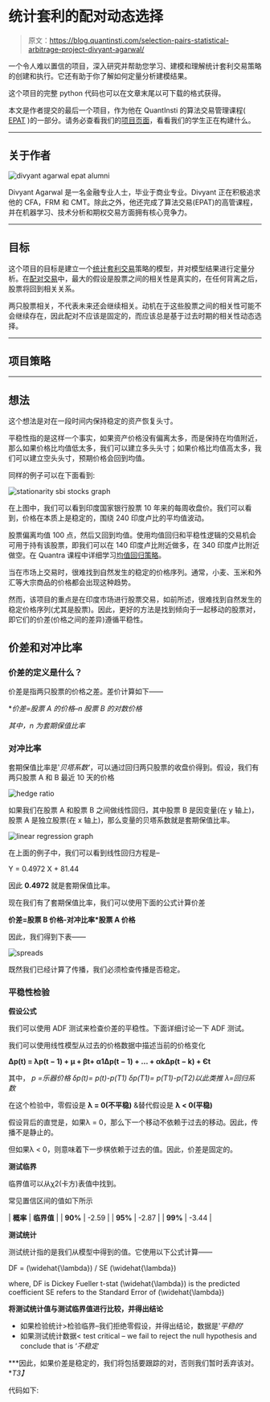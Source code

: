 # 统计套利的配对动态选择

> 原文：<https://blog.quantinsti.com/selection-pairs-statistical-arbitrage-project-divyant-agarwal/>

一个令人难以置信的项目，深入研究并帮助您学习、建模和理解统计套利交易策略的创建和执行。它还有助于你了解如何定量分析建模结果。

这个项目的完整 python 代码也可以在文章末尾以可下载的格式获得。

本文是作者提交的最后一个项目，作为他在 QuantInsti 的算法交易管理课程( [EPAT](https://www.quantinsti.com/epat) )的一部分。请务必查看我们的[项目页面](/tag/epat-trading-projects/)，看看我们的学生正在构建什么。

* * *

## 关于作者

![divyant agarwal epat alumni](img/552840b21c262a3dc42f7b3916c69a20.png)

Divyant Agarwal 是一名金融专业人士，毕业于商业专业。Divyant 正在积极追求他的 CFA，FRM 和 CMT。除此之外，他还完成了算法交易(EPAT)的高管课程，并在机器学习、技术分析和期权交易方面拥有核心竞争力。

* * *

## **目标**

这个项目的目标是建立一个[统计套利交易](https://quantra.quantinsti.com/course/statistical-arbitrage-trading)策略的模型，并对模型结果进行定量分析。在[配对交易](/pairs-trading-basics/)中，最大的假设是股票之间的相关性是真实的，在任何背离之后，股票将回到相关关系。

两只股票相关，不代表未来还会继续相关。动机在于这些股票之间的相关性可能不会继续存在，因此配对不应该是固定的，而应该总是基于过去时期的相关性动态选择。

* * *

## **项目策略**

* * *

## 想法

这个想法是对在一段时间内保持稳定的资产恢复头寸。

平稳性指的是这样一个事实，如果资产价格没有偏离太多，而是保持在均值附近，那么如果价格比均值低太多，我们可以建立多头头寸；如果价格比均值高太多，我们可以建立空头头寸，预期价格会回到均值。

同样的例子可以在下面看到:

![stationarity sbi stocks graph](img/2acd3c95ef644ec05432383b2052484e.png)

在上图中，我们可以看到印度国家银行股票 10 年来的每周收盘价。我们可以看到，价格在本质上是稳定的，围绕 240 印度卢比的平均值波动。

股票偏离均值 100 点，然后又回到均值。使用均值回归和平稳性逻辑的交易机会可用于持有该股票，即我们可以在 140 印度卢比附近做多，在 340 印度卢比附近做空。在 Quantra 课程中详细学习[均值回归策略](https://quantra.quantinsti.com/course/python-mean-reversion-strategies-ernest-chan)。

当在市场上交易时，很难找到自然发生的稳定的价格序列。通常，小麦、玉米和外汇等大宗商品的价格都会出现这种趋势。

然而，该项目的重点是在印度市场进行股票交易，如前所述，很难找到自然发生的稳定价格序列(尤其是股票)。因此，更好的方法是找到倾向于一起移动的股票对，即它们的价差(价格之间的差异)遵循平稳性。

## 价差和对冲比率

### 价差的定义是什么？

价差是指两只股票的价格之差。差价计算如下——

**价差=股票 A 的价格–n *股票 B 的对数价格**

*其中，n 为套期保值比率*

### 对冲比率

套期保值比率是'*贝塔系数'*，可以通过回归两只股票的收盘价得到。假设，我们有两只股票 A 和 B 最近 10 天的价格

![hedge ratio](img/1576afd3e8c63e201d227871a72d53e8.png)

如果我们在股票 A 和股票 B 之间做线性回归，其中股票 B 是因变量(在 y 轴上)，股票 A 是独立股票(在 x 轴上)，那么变量的贝塔系数就是套期保值比率。

![linear regression graph](img/d8ab1d0fa107fa5def13d83a74ed69f6.png)

在上面的例子中，我们可以看到线性回归方程是–

Y = 0.4972 X + 81.44

因此 **0.4972** 就是套期保值比率。

现在我们有了套期保值比率，我们可以使用下面的公式计算价差

**价差=股票 B 价格-对冲比率*股票 A 价格**

因此，我们得到下表——

![spreads](img/864d7bc844a8f887bc3639ec8d3bd622.png)

既然我们已经计算了传播，我们必须检查传播是否稳定。

### 平稳性检验

**假设公式**

我们可以使用 ADF 测试来检查价差的平稳性。下面详细讨论一下 ADF 测试。

我们可以使用线性模型从过去的价格数据中描述当前的价格变化

**Δp(t) = λp(t − 1) + μ + βt+ α1Δp(t − 1) + ... + αkΔp(t − k) + Єt**

其中，
*p =乐器价格
δp(t)= p(t)-p(T1)
δp(T1)= p(T1)-p(T2)以此类推
λ=回归系数*

在这个检验中，零假设是 **λ = 0(不平稳)** &替代假设是 **λ < 0(平稳)**

假设背后的直觉是，如果λ = 0，那么下一个移动不依赖于过去的移动。因此，传播不是静止的。

但如果λ < 0，则意味着下一步棋依赖于过去的值。因此，价差是固定的。

**测试临界**

临界值可以从χ2(卡方)表值中找到。

常见置信区间的值如下所示

| **概率** | **临界值** |
| **90%** | -2.59 |
| **95%** | -2.87 |
| **99%** | -3.44 |

**测试统计**

测试统计指的是我们从模型中得到的值。它使用以下公式计算——

DF = \(\widehat{\lambda}\) / SE \(\widehat{\lambda}\)

where,
DF is Dickey Fueller t-stat
\(\widehat{\lambda}\) is the predicted coefficient
SE refers to the Standard Error of \(\widehat{\lambda}\)

**将测试统计值与测试临界值进行比较，并得出结论**

*   如果检验统计>检验临界–我们拒绝零假设，并得出结论，数据是'*平稳的*'
*   如果测试统计数据< test critical – we fail to reject the null hypothesis and conclude that is ‘*不稳定*

***因此，如果价差是稳定的，我们将包括要跟踪的对，否则我们暂时丢弃该对。**T3】*

代码如下: